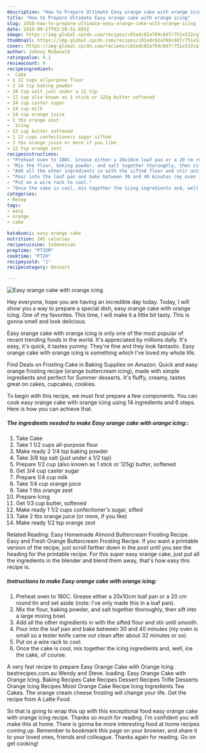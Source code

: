 ```yaml
---
description: "How to Prepare Ultimate Easy orange cake with orange icing"
title: "How to Prepare Ultimate Easy orange cake with orange icing"
slug: 2458-how-to-prepare-ultimate-easy-orange-cake-with-orange-icing
date: 2019-09-27T03:50:51.693Z
image: https://img-global.cpcdn.com/recipes/c81edc02a769c8d7/751x532cq70/easy-orange-cake-with-orange-icing-recipe-main-photo.jpg
thumbnail: https://img-global.cpcdn.com/recipes/c81edc02a769c8d7/751x532cq70/easy-orange-cake-with-orange-icing-recipe-main-photo.jpg
cover: https://img-global.cpcdn.com/recipes/c81edc02a769c8d7/751x532cq70/easy-orange-cake-with-orange-icing-recipe-main-photo.jpg
author: Johnny McDonald
ratingvalue: 4.1
reviewcount: 9
recipeingredient:
-  Cake
- 1 12 cups allpurpose flour
- 2 14 tsp baking powder
- 38 tsp salt just under a 12 tsp
- 12 cup also known as 1 stick or 125g butter softened
- 34 cup caster sugar
- 14 cup milk
- 14 cup orange juice
- 1 tbs orange zest
-  Icing
- 13 cup butter softened
- 1 12 cups confectioners sugar sifted
- 2 tbs orange juice or more if you like
- 12 tsp orange zest
recipeinstructions:
- "Preheat oven to 180C. Grease either a 20x10cm loaf pan or a 20 cm round tin and set aside (note: I&#39;ve only made this in a loaf pan)."
- "Mix the flour, baking powder, and salt together thoroughly, then sift into a large mixing bowl."
- "Add all the other ingredients in with the sifted flour and stir until smooth."
- "Pour into the loaf pan and bake between 30 and 40 minutes (my oven is small so a tester knife came out clean after about 32 minutes or so)."
- "Put on a wire rack to cool."
- "Once the cake is cool, mix together the icing ingredients and, well, ice the cake, of course."
categories:
- Resep
tags:
- easy
- orange
- cake

katakunci: easy orange cake
nutrition: 245 calories
recipecuisine: Indonesian
preptime: "PT35M"
cooktime: "PT2H"
recipeyield: "1"
recipecategory: Dessert

---
```



![Easy orange cake with orange icing](https://img-global.cpcdn.com/recipes/c81edc02a769c8d7/751x532cq70/easy-orange-cake-with-orange-icing-recipe-main-photo.jpg)

Hey everyone, hope you are having an incredible day today. Today, I will show you a way to prepare a special dish, easy orange cake with orange icing. One of my favorites. This time, I will make it a little bit tasty. This is gonna smell and look delicious.

Easy orange cake with orange icing is only one of the most popular of recent trending foods in the world. It's appreciated by millions daily. It's easy, it's quick, it tastes yummy. They're fine and they look fantastic. Easy orange cake with orange icing is something which I've loved my whole life.

Find Deals on Frosting Cake in Baking Supplies on Amazon. Quick and easy orange frosting recipe (orange buttercream icing), made with simple ingredients and perfect for Summer desserts. It&#39;s fluffy, creamy, tastes great on cakes, cupcakes, cookies.


To begin with this recipe, we must first prepare a few components. You can cook easy orange cake with orange icing using 14 ingredients and 6 steps. Here is how you can achieve that.

##### The ingredients needed to make Easy orange cake with orange icing::

1. Take  Cake
1. Take 1 1/2 cups all-purpose flour
1. Make ready 2 1/4 tsp baking powder
1. Take 3/8 tsp salt (just under a 1/2 tsp)
1. Prepare 1/2 cup (also known as 1 stick or 125g) butter, softened
1. Get 3/4 cup caster sugar
1. Prepare 1/4 cup milk
1. Take 1/4 cup orange juice
1. Take 1 tbs orange zest
1. Prepare  Icing
1. Get 1/3 cup butter, softened
1. Make ready 1 1/2 cups confectioner&#39;s sugar, sifted
1. Take 2 tbs orange juice (or more, if you like)
1. Make ready 1/2 tsp orange zest


Related Reading: Easy Homemade Almond Buttercream Frosting Recipe. Easy and Fresh Orange Buttercream Frosting Recipe. If you want a printable version of the recipe, just scroll farther down in the post until you see the heading for the printable recipe. For this super easy orange cake, just put all the ingredients in the blender and blend them away, that&#39;s how easy this recipe is. 

##### Instructions to make Easy orange cake with orange icing:

1. Preheat oven to 180C. Grease either a 20x10cm loaf pan or a 20 cm round tin and set aside (note: I&#39;ve only made this in a loaf pan).
1. Mix the flour, baking powder, and salt together thoroughly, then sift into a large mixing bowl.
1. Add all the other ingredients in with the sifted flour and stir until smooth.
1. Pour into the loaf pan and bake between 30 and 40 minutes (my oven is small so a tester knife came out clean after about 32 minutes or so).
1. Put on a wire rack to cool.
1. Once the cake is cool, mix together the icing ingredients and, well, ice the cake, of course.


A very fast recipe to prepare Easy Orange Cake with Orange Icing. bestrecipes.com.au Wendy and Steve. loading. Easy Orange Cake with Orange Icing. Baking Recipes Cake Recipes Dessert Recipes Trifle Desserts Orange Icing Recipes Moist Orange Cake Recipe Icing Ingredients Tea Cakes. The orange cream cheese frosting will change your life. Get the recipe from A Latte Food. 

So that is going to wrap this up with this exceptional food easy orange cake with orange icing recipe. Thanks so much for reading. I'm confident you will make this at home. There is gonna be more interesting food at home recipes coming up. Remember to bookmark this page on your browser, and share it to your loved ones, friends and colleague. Thanks again for reading. Go on get cooking!
